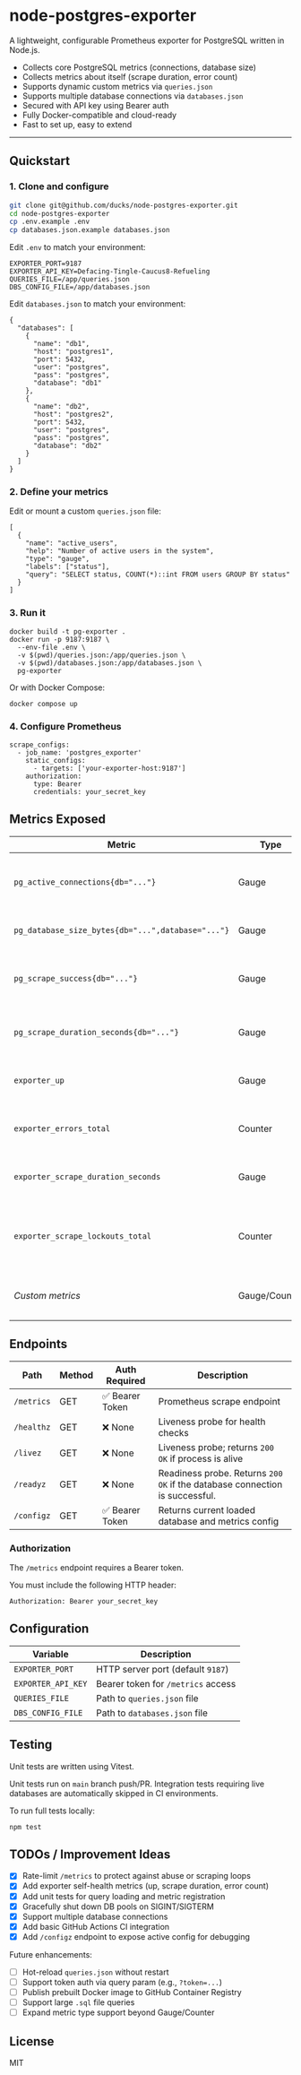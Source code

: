 # node-postgres-exporter

A lightweight, configurable Prometheus exporter for PostgreSQL written in Node.js.

- Collects core PostgreSQL metrics (connections, database size)
- Collects metrics about itself (scrape duration, error count)
- Supports dynamic custom metrics via `queries.json`
- Supports multiple database connections via `databases.json`
- Secured with API key using Bearer auth
- Fully Docker-compatible and cloud-ready
- Fast to set up, easy to extend

---

## Quickstart

### 1. Clone and configure

```bash
git clone git@github.com/ducks/node-postgres-exporter.git
cd node-postgres-exporter
cp .env.example .env
cp databases.json.example databases.json
```

Edit `.env` to match your environment:

```
EXPORTER_PORT=9187
EXPORTER_API_KEY=Defacing-Tingle-Caucus8-Refueling
QUERIES_FILE=/app/queries.json
DBS_CONFIG_FILE=/app/databases.json
```

Edit `databases.json` to match your environment:
```
{
  "databases": [
    {
      "name": "db1",
      "host": "postgres1",
      "port": 5432,
      "user": "postgres",
      "pass": "postgres",
      "database": "db1"
    },
    {
      "name": "db2",
      "host": "postgres2",
      "port": 5432,
      "user": "postgres",
      "pass": "postgres",
      "database": "db2"
    }
  ]
}
```

### 2. Define your metrics

Edit or mount a custom `queries.json` file:

```
[
  {
    "name": "active_users",
    "help": "Number of active users in the system",
    "type": "gauge",
    "labels": ["status"],
    "query": "SELECT status, COUNT(*)::int FROM users GROUP BY status"
  }
]
```

### 3. Run it

```
docker build -t pg-exporter .
docker run -p 9187:9187 \
  --env-file .env \
  -v $(pwd)/queries.json:/app/queries.json \
  -v $(pwd)/databases.json:/app/databases.json \
  pg-exporter
```

Or with Docker Compose:

`docker compose up`

### 4. Configure Prometheus

```
scrape_configs:
  - job_name: 'postgres_exporter'
    static_configs:
      - targets: ['your-exporter-host:9187']
    authorization:
      type: Bearer
      credentials: your_secret_key
```

## Metrics Exposed

| Metric                                   | Type    | Description                                       |
|------------------------------------------|---------|---------------------------------------------------|
| `pg_active_connections{db="..."}`        | Gauge   | Number of active PostgreSQL connections per DB    |
| `pg_database_size_bytes{db="...",database="..."}` | Gauge | Size of each database in bytes per DB      |
| `pg_scrape_success{db="..."}`            | Gauge   | 1 if last scrape succeeded for DB, 0 if failed    |
| `pg_scrape_duration_seconds{db="..."}`   | Gauge   | Duration of scrape per DB in seconds              |
| `exporter_up`                            | Gauge   | Always `1` if exporter process is running         |
| `exporter_errors_total`                  | Counter | Total number of scrape errors encountered         |
| `exporter_scrape_duration_seconds`       | Gauge   | Total scrape duration for entire exporter         |
| `exporter_scrape_lockouts_total`         | Counter | Total number of scrape requests rejected due to concurrent scrape lock |
| _Custom metrics_                         | Gauge/Counter | Defined via `queries.json`, dynamically loaded    |

## Endpoints

| Path         | Method | Auth Required | Description                          |
|--------------|--------|----------------|--------------------------------------|
| `/metrics`   | GET    | ✅ Bearer Token | Prometheus scrape endpoint            |
| `/healthz`   | GET    | ❌ None         | Liveness probe for health checks      |
| `/livez`     | GET    | ❌ None         | Liveness probe; returns `200 OK` if process is alive     |
| `/readyz`    | GET    | ❌ None         | Readiness probe. Returns `200 OK` if the database connection is successful. |
| `/configz`   | GET    | ✅ Bearer Token | Returns current loaded database and metrics config |

### Authorization

The `/metrics` endpoint requires a Bearer token.

You must include the following HTTP header:
```
Authorization: Bearer your_secret_key
```

## Configuration

| Variable            | Description                            |
|---------------------|----------------------------------------|
| `EXPORTER_PORT`     | HTTP server port (default `9187`)      |
| `EXPORTER_API_KEY`  | Bearer token for `/metrics` access     |
| `QUERIES_FILE`      | Path to `queries.json` file            |
| `DBS_CONFIG_FILE`   | Path to `databases.json` file          |

## Testing

Unit tests are written using Vitest.

Unit tests run on `main` branch push/PR. Integration tests requiring live
databases are automatically skipped in CI environments.

To run full tests locally:

`npm test`

## TODOs / Improvement Ideas

- [x] Rate-limit `/metrics` to protect against abuse or scraping loops
- [x] Add exporter self-health metrics (up, scrape duration, error count)
- [x] Add unit tests for query loading and metric registration
- [x] Gracefully shut down DB pools on SIGINT/SIGTERM
- [x] Support multiple database connections
- [x] Add basic GitHub Actions CI integration
- [x] Add `/configz` endpoint to expose active config for debugging

Future enhancements:

- [ ] Hot-reload `queries.json` without restart
- [ ] Support token auth via query param (e.g., `?token=...`)
- [ ] Publish prebuilt Docker image to GitHub Container Registry
- [ ] Support large `.sql` file queries
- [ ] Expand metric type support beyond Gauge/Counter

## License

MIT
